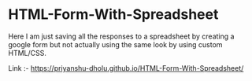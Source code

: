 # HTML-Form-With-Spreadsheet
Here I am just saving all the responses to a spreadsheet by creating a google form but not actually using the same look by using custom HTML/CSS.


Link :- https://priyanshu-dholu.github.io/HTML-Form-With-Spreadsheet/

